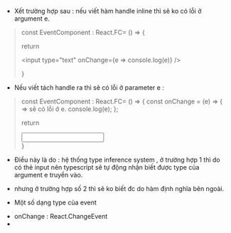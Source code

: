 
- Xết trường hợp sau : nếu viết hàm handle inline thì sẽ ko có lỗi ở argument e.


> const EventComponent : React.FC= () => {
> 
>    return <div>
>        <input type="text" onChange={e => console.log(e)} />
>    </div>
> }

- Nếu viết tách handle ra thì sẽ có lỗi ở parameter e :

>  const EventComponent : React.FC= () => {
>    const onChange = (e) => {  => sẽ có lỗi ở e.
>         console.log(e);
>    };
>  
>    return <div>
>          <input type="text" onChange={onChange} />
>      </div>
>  }


- Điều này là do : hệ thống type inference system , ở trường hợp 1 thì do có thẻ input nên typescript sẽ tự động nhận biết được type của argument e truyền vào.
- nhưng ở trường hợp số 2 thì sẽ ko biết đc do hàm định nghĩa bên ngoài.

- Một số dạng type của event 

+ onChange : React.ChangeEvent<HTMLInputElement>
+ 

